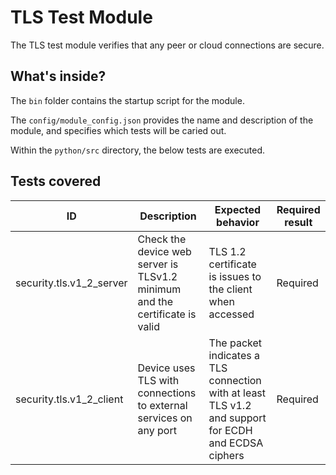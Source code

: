 # TLS Test Module

The TLS test module verifies that any peer or cloud connections are secure.

## What's inside?

The ```bin``` folder contains the startup script for the module.

The ```config/module_config.json``` provides the name and description of the module, and specifies which tests will be caried out.

Within the ```python/src``` directory, the below tests are executed.

## Tests covered

| ID | Description | Expected behavior | Required result
|---|---|---|---|
| security.tls.v1_2_server | Check the device web server is TLSv1.2 minimum and the certificate is valid | TLS 1.2 certificate is issues to the client when accessed | Required |
| security.tls.v1_2_client | Device uses TLS with connections to external services on any port | The packet indicates a TLS connection with at least TLS v1.2 and support for ECDH and ECDSA ciphers | Required |